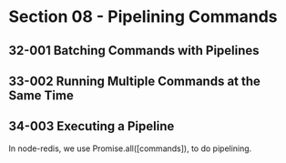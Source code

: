 # Section 08 - Pipelining Commands

## 32-001 Batching Commands with Pipelines
## 33-002 Running Multiple Commands at the Same Time
## 34-003 Executing a Pipeline
In node-redis, we use Promise.all([commands]), to do pipelining.